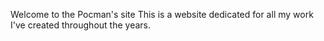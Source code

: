 Welcome to the Pocman's site 
This is a website dedicated for all my work I've created throughout the years.

